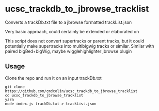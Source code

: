 # ucsc_trackdb_to_jbrowse_tracklist

Converts a trackDb.txt file to a jbrowse formatted trackList.json

Very basic approach, could certainly be extended or elaborated on

This script does not convert supertracks or parent tracks, but it could potentially make supertracks into multibigwig tracks or similar. Similar with paired bigBed+bigWig, maybe wigglehighlighter jbrowse plugin


## Usage

Clone the repo and run it on an input trackDb.txt


    git clone https://github.com/cmdcolin/ucsc_trackdb_to_jbrowse_tracklist
    cd ucsc_trackdb_to_jbrowse_tracklist
    yarn
    node index.js trackDb.txt > trackList.json
